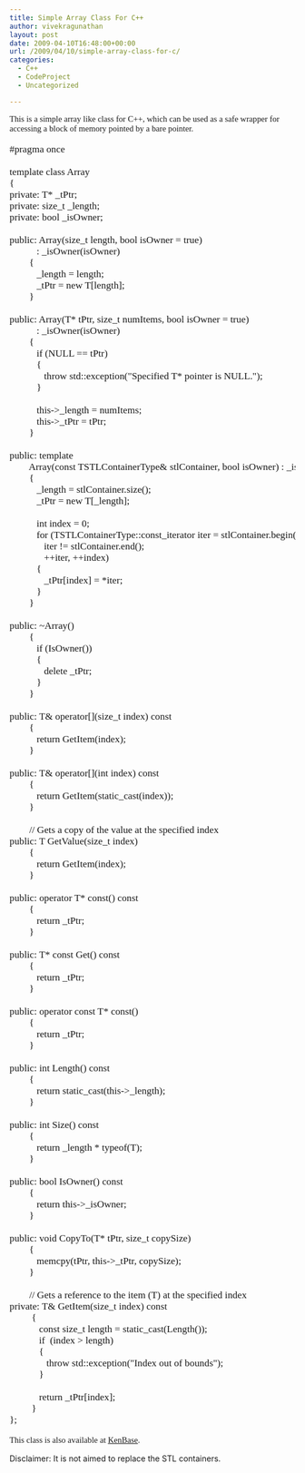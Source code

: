 ```yaml
---
title: Simple Array Class For C++
author: vivekragunathan
layout: post
date: 2009-04-10T16:48:00+00:00
url: /2009/04/10/simple-array-class-for-c/
categories:
  - C++
  - CodeProject
  - Uncategorized

---
```

<p style="font-family:Tahoma;font-size:11pt;">
  This is a simple array like class for C++, which can be used as a safe wrapper for accessing a block of memory pointed by a bare pointer.
</p>

<pre class="brush: c-sharp;" style="font-family:Consolas;font-size:13pt;">#pragma once

template class Array
{
private: T* _tPtr;
private: size_t _length;
private: bool _isOwner;

public: Array(size_t length, bool isOwner = true)
           : _isOwner(isOwner)
        {
           _length = length;
           _tPtr = new T[length];
        }

public: Array(T* tPtr, size_t numItems, bool isOwner = true)
           : _isOwner(isOwner)
        {
           if (NULL == tPtr)
           {
              throw std::exception("Specified T* pointer is NULL.");
           }

           this-&gt;_length = numItems;
           this-&gt;_tPtr = tPtr;
        }

public: template
        Array(const TSTLContainerType& stlContainer, bool isOwner) : _isOwner(isOwner)
        {
           _length = stlContainer.size();
           _tPtr = new T[_length];

           int index = 0;
           for (TSTLContainerType::const_iterator iter = stlContainer.begin();
              iter != stlContainer.end();
              ++iter, ++index)
           {
              _tPtr[index] = *iter;
           }
        }

public: ~Array()
        {
           if (IsOwner())
           {
              delete _tPtr;
           }
        }

public: T& operator[](size_t index) const
        {
           return GetItem(index);
        }

public: T& operator[](int index) const
        {
           return GetItem(static_cast(index));
        }

        // Gets a copy of the value at the specified index
public: T GetValue(size_t index)
        {
           return GetItem(index);
        }

public: operator T* const() const
        {
           return _tPtr;
        }

public: T* const Get() const
        {
           return _tPtr;
        }

public: operator const T* const()
        {
           return _tPtr;
        }

public: int Length() const
        {
           return static_cast(this-&gt;_length);
        }

public: int Size() const
        {
           return _length * typeof(T);
        }

public: bool IsOwner() const
        {
           return this-&gt;_isOwner;
        }

public: void CopyTo(T* tPtr, size_t copySize)
        {
           memcpy(tPtr, this-&gt;_tPtr, copySize);
        }

        // Gets a reference to the item (T) at the specified index
private: T& GetItem(size_t index) const
         {
            const size_t length = static_cast(Length());
            if  (index &gt; length)
            {
               throw std::exception("Index out of bounds");
            }

            return _tPtr[index];
         }
};</pre>

<p style="font-family:Tahoma;font-size:11pt;">
  This class is also available at <a href="http://sites.google.com/site/kenbase/cpp/cpparray" target="_blank">KenBase</a>.
</p>

Disclaimer: It is not aimed to replace the STL containers.
